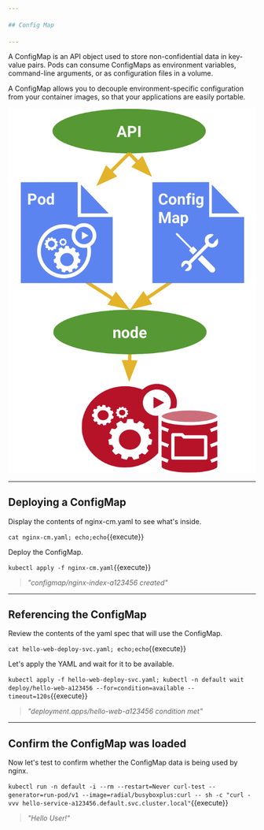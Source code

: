 ```yaml
---

## Config Map

---
```


A ConfigMap is an API object used to store non-confidential data in key-value pairs. Pods can consume ConfigMaps as environment variables, command-line arguments, or as configuration files in a volume.

A ConfigMap allows you to decouple environment-specific configuration from your container images, so that your applications are easily portable.

![ConfigMap](./assets/kubernetes-configmap.png)

---

## Deploying a ConfigMap

Display the contents of nginx-cm.yaml to see what's inside.

`cat nginx-cm.yaml; echo;echo`{{execute}}

Deploy the ConfigMap.

`kubectl apply -f nginx-cm.yaml`{{execute}}
> _"configmap/nginx-index-a123456 created"_
---

## Referencing the ConfigMap

Review the contents of the yaml spec that will use the ConfigMap.

`cat hello-web-deploy-svc.yaml; echo;echo`{{execute}}

Let's apply the YAML and wait for it to be available.

`kubectl apply -f hello-web-deploy-svc.yaml; kubectl -n default wait deploy/hello-web-a123456 --for=condition=available --timeout=120s`{{execute}}
> _"deployment.apps/hello-web-a123456 condition met"_
---

## Confirm the ConfigMap was loaded

Now let's test to confirm whether the ConfigMap data is being used by nginx.

`kubectl run -n default -i --rm --restart=Never curl-test --generator=run-pod/v1 --image=radial/busyboxplus:curl -- sh -c "curl -vvv hello-service-a123456.default.svc.cluster.local"`{{execute}}

> _"Hello User!"_

